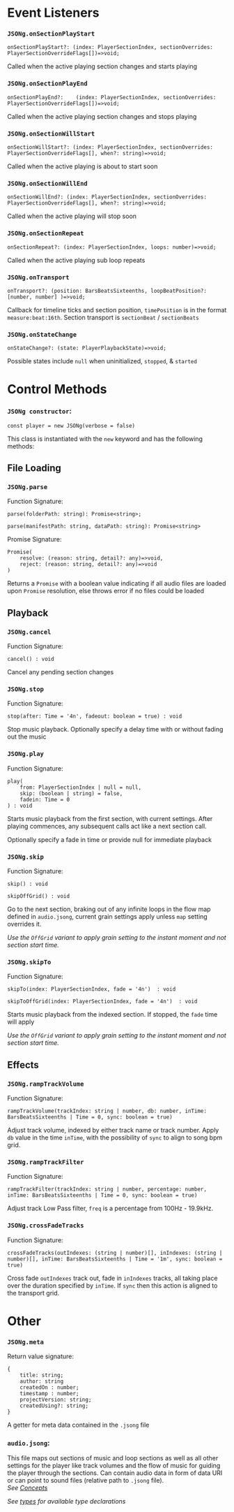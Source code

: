 
# Event Listeners

### `JSONg.onSectionPlayStart`
```
onSectionPlayStart?: (index: PlayerSectionIndex, sectionOverrides: PlayerSectionOverrideFlags[])=>void;
```
Called when the active playing section changes and starts playing

### `JSONg.onSectionPlayEnd`
```
onSectionPlayEnd?:    (index: PlayerSectionIndex, sectionOverrides: PlayerSectionOverrideFlags[])=>void;
```
Called when the active playing section changes and stops playing

### `JSONg.onSectionWillStart` 
```
onSectionWillStart?: (index: PlayerSectionIndex, sectionOverrides: PlayerSectionOverrideFlags[], when?: string)=>void;
```
Called when the active playing is about to start soon

### `JSONg.onSectionWillEnd`
```
onSectionWillEnd?: (index: PlayerSectionIndex, sectionOverrides: PlayerSectionOverrideFlags[], when?: string)=>void;
```
Called when the active playing will stop soon


### `JSONg.onSectionRepeat`
```
onSectionRepeat?: (index: PlayerSectionIndex, loops: number)=>void;
```
Called when the active playing sub loop repeats


### `JSONg.onTransport`
```
onTransport?: (position: BarsBeatsSixteenths, loopBeatPosition?: [number, number] )=>void;
```
Callback for timeline ticks and section position, `timePosition` is in the format `measure:beat:16th`. Section transport is `sectionBeat` / `sectionBeats`

### `JSONg.onStateChange`
```
onStateChange?: (state: PlayerPlaybackState)=>void;
```
Possible states include `null` when uninitialized, `stopped`, & `started`


# Control Methods
### `JSONg constructor`:

`const player = new JSONg(verbose = false)`

This class is instantiated with the `new` keyword and has the following methods:

## File Loading

### `JSONg.parse`
Function Signature:
```
parse(folderPath: string): Promise<string>;

parse(manifestPath: string, dataPath: string): Promise<string>
```
Promise Signature:
```
Promise(
    resolve: (reason: string, detail?: any)=>void, 
    reject: (reason: string, detail?: any)=>void
)
```
Returns a `Promise` with a boolean value indicating if all audio files are loaded upon `Promise` resolution, else throws error if no files could be loaded

## Playback

### `JSONg.cancel`
Function Signature:
```
cancel() : void
```
Cancel any pending section changes

### `JSONg.stop`
Function Signature:
```
stop(after: Time = '4n', fadeout: boolean = true) : void
```
Stop music playback. Optionally specify a delay time with or without fading out the music

### `JSONg.play`
Function Signature:
```
play(
    from: PlayerSectionIndex | null = null, 
    skip: (boolean | string) = false,
    fadein: Time = 0
) : void
```
Starts music playback from the first section, with current settings. After playing commences, any subsequent calls act like a next section call.

Optionally specify a fade in time or provide null for immediate playback

### `JSONg.skip`
Function Signature:
```
skip() : void

skipOffGrid() : void
```
Go to the next section, braking out of any infinite loops in the flow map defined in `audio.jsong`, current grain settings apply unless `map` setting overrides it.

*Use the `OffGrid` variant to apply grain setting to the instant moment and not section start time.*

### `JSONg.skipTo`
Function Signature:
```
skipTo(index: PlayerSectionIndex, fade = '4n')  : void

skipToOffGrid(index: PlayerSectionIndex, fade = '4n')  : void    
```
Starts music playback from the indexed section. If stopped, the `fade` time will apply

*Use the `OffGrid` variant to apply grain setting to the instant moment and not section start time.* 

## Effects

### `JSONg.rampTrackVolume`
Function Signature:
```
rampTrackVolume(trackIndex: string | number, db: number, inTime: BarsBeatsSixteenths | Time = 0, sync: boolean = true)
```
Adjust track volume, indexed by either track name or track number. Apply `db` value in the time `inTime`, with the possibility of `sync` to align to song bpm grid.

### `JSONg.rampTrackFilter`
Function Signature:
```
rampTrackFilter(trackIndex: string | number, percentage: number, inTime: BarsBeatsSixteenths | Time = 0, sync: boolean = true)
```
Adjust track Low Pass filter, `freq` is a percentage from 100Hz - 19.9kHz.

### `JSONg.crossFadeTracks`
Function Signature:
```
crossFadeTracks(outIndexes: (string | number)[], inIndexes: (string | number)[], inTime: BarsBeatsSixteenths | Time = '1m', sync: boolean = true)
```
Cross fade `outIndexes` track out, fade in `inIndexes` tracks, all taking place over the duration specified by `inTime`. If `sync` then this action is aligned to the transport grid.

# Other

### `JSONg.meta`
Return value signature:
```
{
    title: string;
    author: string
    createdOn : number;
    timestamp : number;
    projectVersion: string;
    createdUsing?: string;
}
```
A getter for meta data contained in the `.jsong` file


### `audio.jsong`:
This file maps out sections of music and loop sections as well as all other settings for the player like track volumes and the flow of music for guiding the player through the sections. Can contain audio data in form of data URI or can point to sound files (relative path to `.jsong` file).
<br/>
*See [Concepts](README.md#concepts)*

*See [types](src/types.d.ts) for available type declarations*